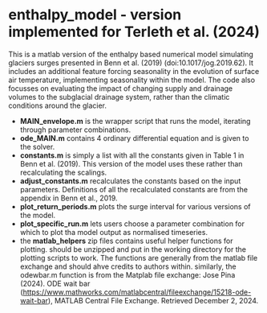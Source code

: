 # enthalpy_model - version implemented for Terleth et al. (2024)

This is a matlab version of the enthalpy based numerical model simulating glaciers surges presented in Benn et al. (2019) (doi:10.1017/jog.2019.62). It includes an additional feature forcing seasonality in the evolution of surface air temperature, implementing seasonality within the model. The code also focusses on evaluating the impact of changing supply and drainage volumes to the subglacial drainage system, rather than the climatic conditions around the glacier. 

* **MAIN_envelope.m** is the wrapper script that runs the model, iterating through parameter combinations.
* **ode_MAIN.m** contains 4 ordinary differential equation and is given to the solver.
* **constants.m** is simply a list with all the constants given in Table 1 in Benn et al. (2019). This version of the model uses these rather than recalculating the scalings.
* **adjust_constants.m** recalculates the constants based on the input parameters. Definitions of all the recalculated constants are from the appendix in Benn et al., 2019. 
* **plot_return_periods.m** plots the surge interval for various versions of the model.
* **plot_specific_run.m** lets users choose a parameter combination for which to plot tha model output as normalised timeseries.
* the **matlab_helpers** zip files contains useful helper functions for plotting. should be unzipped and put in the working directory for the plotting scripts to work. The functions are generally from the matlab file exchange and should ahve credits to authors within. similarly, the odewbar.m function is from the Matplab file exchange: Jose Pina (2024). ODE wait bar (https://www.mathworks.com/matlabcentral/fileexchange/15218-ode-wait-bar), MATLAB Central File Exchange. Retrieved December 2, 2024.
